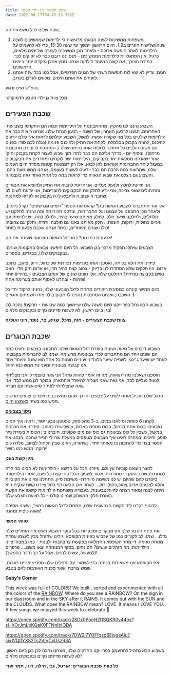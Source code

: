 ```yaml
---
title: שבוע הגאווה בגן ילדי הטבע
date: 2022-06-17T04:45:13.762Z
---
```

<!--StartFragment-->

שבת שלום לכל משפחות הגן, 

1. משפחות ממשיכות לשנה הבאה: מדגישות כי ילדימות שממשיכים לשנה שניה/שלישית חוזרים ב1.9. היום הראשון יימשך עד שעה 15:30, כדי לא להעמיס על הילדימות לאחר חופשה ארוכה - ולאחר מכן ממשיכים לשגרה של ימים מלאים, כרגיל. אין הסתגלויות לילדימות הממשיכים - מנסיוננו רובם כבר לא זקוקים לכך. במידת הצורך, אם קשה במיוחד לילד/ה אנחנו נזמין אתכן מוקדם יותר בימים הראשונים. 
2. חגים: עדיין לא יצא לוח חופשות רשמי של הגנים הפרטיים, אבל כמו בכל שנה אנחנו לוקחים את אותם הימים. מקווים לעדכן בקרוב.

סופ"ש נעים ורגוע,

מכל צוות גן ילדי הטבע הדמוקרטי

## שכבת הצעירים

 השבוע נהננו לנו מהקיץ, מההתבוננות על הילדימות וכמה הם התקדמו בשבועות האחרונים. הגענו לרבעון האחרון של השנה - רבעון הנחת שלנו. אנחנו רואות כבר את הילדימות שולטים בכל מה שקורה עכשיו. למשל, השבוע יכולתם לראות איך כולם יודעים להיכנס, להניח בקבוק בסלסלה, לקחת את התיק ולהיכנס פנימה (נגלה לכם סוד: בפנים הם פשוט הולכים כל אחת.ד לתלות אותו בכיתה שלה.ו, המחנכת לרוב רק מתבוננת מרחוק), ובסוף יום - בדרך אליכם הם כבר למדו תוך שבוע לעצור לקחת בקבוק ותיק! אחרי שאנחנו ממלאות יחד בקבוקים, הילדימות ישר לוקחים ומסדרים את הבקבוקים במעגל ליתר החברימות וקוראים להן לבוא. אלו רק דוגמאות קטנות מסדר היום העמוס שלנו, שמראות כמה הרבה הם כבר יודעים לעשות בעצמם. אנחנו ממש גאות בהם, והשבוע גם ניצלנו את שבוע הגאווה כדי לראות במה כל אחת ואחד גאה בעצמו.ה.

אני יודעת לחלוץ ולנעול נעליים. אני יודעת להביא את התיק ולהוציא את הבגדים והחיתולים שאני צריכה, אני יודע לחלק את הבקבוקים לחברימות, אני יודעת לשים לב שחבר.ה עצוב.ה ולהביא לו.ה בקבוק או לקרוא למחנכת.

איך עוד התחברנו לשבוע הגאווה בגן? קראנו את הספר "דומים וגם שונים" (קרל ניוסון), ולאחר מכן התבוננו על עצמנו ועל החברימות, ובדקנו מה דומה ומה שונה: לחלקנו יש תלתלים, ולחלקנו שיער חלק. לחלק מאיתנו שיער בהיר, ולחלק כהה. יש ילדימות עם עיניים כחולות, ירוקות, חומות… חלק מאיתנו באנו עם חולצה וורודה, וחלק עם צהובה! כולנו שונים ומיוחדים, וביחד אנחנו שכבה צבעונית ביותר!

צבעונית כמו מה? כמו דגל הגאווה הצבעוני שעיטר את הגן!

הצבעים שיחקו תפקיד מרכזי בגן השבוע. כל היום חיפשנו צבעים במקומות שונים: בבקבוקים שלנו, בבגדים, בספרים.

פיזרנו את הלגו בכיתה, ואספנו אותו בערימות נפרדות של כחול, ירוק, צהוב, כתום, אדום. היו חלקים שלא הסתדרו לנו בדיוק - צהוב קצת בהיר מדי, או אדום חזק מדי. האם נשים בקבוצה נפרדת? החלטנו שלא. אלו גוונים שונים של אותם הצבעים - בהירים יותר ופחות - ובחרנו לאסוף אותם בערימה אחת!

ביום חמישי קינחנו במסיבת ריקודים מתחת לדגל הצבעוני שלנו, נהנינו לרקוד יחד כל השכבה, ואנחנו המחנכות נהנינו להתבונן בילדימות השמחים והגאים :) 

בשבוע הבא נחל בפרוייקט סיום השנה שלנו שיימשך כמה שבועות - חרקים! נחכה לכן בגן ביום ראשון, לא לשכוח סדינים נקיים ובקבוקים מלאים!

**צוות שכבת הצעירים - חוה, מיכל, שגיא, בר, נופר, רוני ואולגה**

## שכבת הבוגרים

השבוע דיברנו על גאווה ושונות בעזרת דגל הגאווה שלנו. התבוננו בצבעים וראינו כמה הם שונים ויחד הם מתחברים לכדי צבעוניות מרשימה. שמנו לב לחברימות בקבוצה: לאחד יש שיער ג׳ינגי, לשנייה שיער בלונדיני ועיניים חומות כל אחד הוא שונה ומיוחד ויחד אנו קבוצה צבעונית ומעניינת ממש כמו הדגל. 

הוספנו ושאלנו: מה זו גאווה, מה זה אומר להיות גאה? אני גאה בעצמי כי אני מצליחה לנעול נעליים לבד, אני גאה שאני מצליח להיפרד ולהתארגן בבוקר לגן ממש לבד, אני גאה שהצלחתי לפתור סיטואציה עם חברה. 

הדגל שלנו הוביל אותנו לשיח על צבעים והדרך שהם מתערבבים ויוצרים צבעים חדשים ממש כמו בשיר [באמצע היום](https://www.youtube.com/watch?v=VT1R37o-d3I). 

**[ניסוי בצבעים](https://funlearningforkids.com/rainbow-walking-water-science-experiment-kids/)**

לקחנו 6 כוסות ומילאנו במים. ב-3 מהכוסות, טפטפנו צבעי יסוד, וראינו איך המים נצבעים: בכוס אחת בכחול, בכוס נוספת באדום, ובשלישית בצהוב. סידרנו את הכוסות במעגל, כשבין כל כוס צבעונית גם כוס עם מים שקופים. חיברנו בין הכוסות בעזרת נייר סופג, וחיכינו. במהרה ראינו איך הצבעים מטפסים במעלה שרוולי הנייר שהכנו. הנחנו את הניסוי בצד כדי להתבונן בו מאוחר יותר. כשחזרנו, ראינו שבין הכחול לצהוב, נולדה כוס ירוקה. ממש כמו בשיר!

**מיון קשת בענן**

לחצר הוצאנו קוביות עץ ולגו. פיזרנו הכל על הדשא - הילדימות לא הבינו מה קרה למחנכות שרוב הזמן די מסודרות. אסור לשפוך הכל! קחו קצת כל פעם, אמרו הילדימות. סיפרנו להם שהיום יש לנו משימה מיוחדת- משימת מיון. התחלנו ומיינו את הקוביות והלגו לצבעים אדום,צהוב,כחול,ירוק… לאחר מכן הבאנו דף גדול ציירנו קשת ענקית היא היתה לבנה ומאוד רצתה להיות צבעונית. בעבודה משותפת הילדימות קישטו את הקשת בעזרת חלקי המשחק שמיינו קודם - כל רצועה והצבע שלה.

לבסוף רקדנו ליד הקשת הצבעונית שלנו, מתחת לדגל הגאווה בחצר, ועשינו מסיבת גאווה כיפית ומהנה! 

**טוואי המשי** 

את פינת הטבע שלנו אנו מבקרים ומבקרות בכל בוקר השבוע ראינו איך הזחלים שלנו גדלו… שמנו לב לקורים כמו של עכביש בפינות הקופסא וגילינו שהזחל מכין לעצמו עמדת מנוחה נעימה. די מהר הקופסא התמלאה בפקעות צהבהבות ולבנות - כמו במבה! ציינו הילדימות. מה הזחלים עושים? הם נחים. בסוף המנוחהה יצאו משם…. פרפרים (למעשה, עשים לבנים, אבל על כך נדבר בהמשך)!. 

את הקופסא אנו משאירות בכיתה כדי לשמור  על הזחלים שלנו מפני ציפורים רעבות, שמש צורבת ושאר סכנות האורבות להם בטבע. 

**Gaby's Corner**

This week was full of COLORS! We built , sorted and experimented with all the colors of the [RAINBOW](https://youtu.be/tRNy2i75tCc). Where do you see a RAINBOW? On the sign in our classroom and in the SKY after it RAINS. It comes out with the SUN and the CLOUDS. What does the RAINBOW mean? LOVE. It means I LOVE YOU. A few songs we enjoyed this week to celebrate 🎊 

<https://open.spotify.com/track/2SDx0PooHZI1SQKR0y44bs?si=XOrJmLpKQaK0FFNnIbIODA>

<https://open.spotify.com/track/7DW2i7YOFfqzd6EjygeAiu?si=lVQ0YX82Ts2VtvCxUszR3A>

בשבוע הבא נתחיל להתעמק בפרוייקט החרקים שלנו, ואנחנו נחכה לכן בגן ביום ראשון. לא לשכוח סדינים נקיים ובקבוקים מלאים!

**כל צוות שכבת הבוגרים: אורטל, גבי, הילה, רוני, תמר ועדי**
